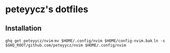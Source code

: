 # peteyycz's dotfiles

## Installation

`ghq get peteyycz/nvim`
`mv $HOME/.config/nvim $HOME/config-nvim.bak`
`ln -s $GHQ_ROOT/github.com/peteyycz/nvim $HOME/.config/nvim`
